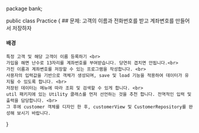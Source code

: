 package bank;

public class Practice {
    ## 문제: 고객의 이름과 전화번호를 받고 계좌변호를 만들어서 저장하자

#### 배경
    특정 고객 및 해당 고객이 이름 등록하기 <br>
    가입을 해면 난수로 13자리를 계좌번호를 부여받습니다. 당연히 겹치면 안됩니다.<br>
    가진 이름과 계좌변호를 저장할 수 있는 프로그램을 작성합니다. <br>
    사용자의 입력값을 기반으로 객체가 생성되며, save 및 load 기능을 적용하여 데이터가 유지될 수 있도록 합니다. <br>
    저장된 데이터는 메뉴에 따라 조회 및 검색할 수 있게 합니다. <br>
    util 패키지에 있는 Utility 클래스를 먼저 선언하는 것을 추천 합니다. 전역적인 입력 및 출력을 담당합니다. <br>
    그 후에 customer 객체를 디자인 한 후, customerView 및 CustomerRepository를 완성해 보시기 바랍니다.
}
